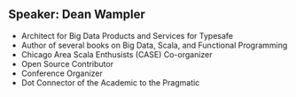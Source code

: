 ## Speaker: Dean Wampler

* Architect for Big Data Products and Services for Typesafe
* Author of several books on Big Data, Scala, and Functional Programming
* Chicago Area Scala Enthusists (CASE) Co-organizer
* Open Source Contributor
* Conference Organizer
* Dot Connector of the Academic to the Pragmatic



